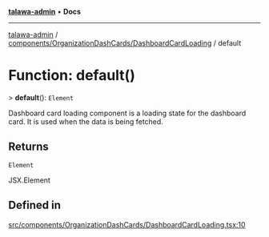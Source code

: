 [**talawa-admin**](../../../../README.md) • **Docs**

***

[talawa-admin](../../../../modules.md) / [components/OrganizationDashCards/DashboardCardLoading](../README.md) / default

# Function: default()

\> **default**(): `Element`

Dashboard card loading component is a loading state for the dashboard card. It is used when the data is being fetched.

## Returns

`Element`

JSX.Element

## Defined in

[src/components/OrganizationDashCards/DashboardCardLoading.tsx:10](https://github.com/PalisadoesFoundation/talawa-admin/blob/c49a58cefb47697eb25ed53aa1ef6d685c772d3e/src/components/OrganizationDashCards/DashboardCardLoading.tsx#L10)
